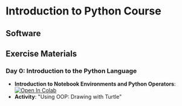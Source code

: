 # Introduction to Python Course

## Software

## Exercise Materials

### Day 0: Introduction to the Python Language
  - **Introduction to Notebook Environments and Python Operators**: [![Open In Colab](https://colab.research.google.com/assets/colab-badge.svg)](https://colab.research.google.com/github/nickdelgrosso/Intro-to-Python-Course/blob/master/Day0_Python_Syntax/Python%20Syntax1.ipynb)
  - **Activity**: "Using OOP: Drawing with Turtle"
